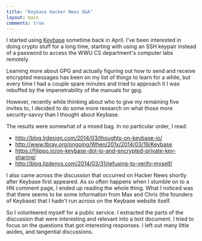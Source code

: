 ```yaml
---
title: "Keybase Hacker News Q&A"
layout: main
comments: true
---
```


I started using [Keybase] sometime back in April. I've been interested
in doing crypto stuff for a long time, starting with using an SSH
keypair instead of a password to access the WWU CS department's
computer labs remotely.

Learning more about GPG and actually figuring out how to send and
receive encrypted messages has been on my list of things to learn for
a while, but every time I had a couple spare minutes and tried to
approach it I was rebuffed by the impenetrability of the manuals for
gpg.

However, recently while thinking about who to give my remaining five
invites to, I decided to do some more research on what those more
security-savvy than I thought about Keybase.

The results were somewhat of a mixed bag. In no particular order, I
read:

- http://blog.lrdesign.com/2014/03/thoughts-on-keybase-io/
- http://www.tbray.org/ongoing/When/201x/2014/03/19/Keybase
- https://filippo.io/on-keybase-dot-io-and-encrypted-private-key-sharing/
- http://blog.lizdenys.com/2014/03/31/refusing-to-verify-myself/

I also came across the discussion that occurred on Hacker News shortly
after Keybase first appeared. As so often happens when I stumble on to
a HN comment page, I ended up reading the whole thing. What I noticed
was that there seems to be some information from Max and Chris (the
founders of Keybase) that I hadn't run across on the Keybase website
itself.

So I volunteered myself for a public service. I extracted the parts of
the discussion that were interesting and relevant into a text
document. I tried to focus on the questions that got interesting
responses. I left out many little asides, and tangential
discussions.




[Keybase]: https://keybase.io
